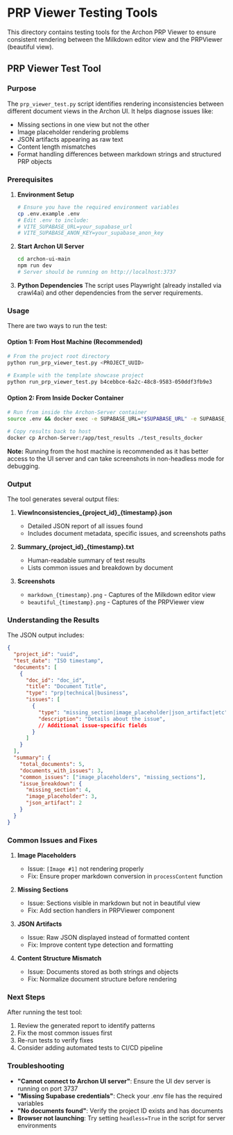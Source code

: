 # PRP Viewer Testing Tools

This directory contains testing tools for the Archon PRP Viewer to ensure consistent rendering between the Milkdown editor view and the PRPViewer (beautiful view).

## PRP Viewer Test Tool

### Purpose
The `prp_viewer_test.py` script identifies rendering inconsistencies between different document views in the Archon UI. It helps diagnose issues like:

- Missing sections in one view but not the other
- Image placeholder rendering problems
- JSON artifacts appearing as raw text
- Content length mismatches
- Format handling differences between markdown strings and structured PRP objects

### Prerequisites

1. **Environment Setup**
   ```bash
   # Ensure you have the required environment variables
   cp .env.example .env
   # Edit .env to include:
   # VITE_SUPABASE_URL=your_supabase_url
   # VITE_SUPABASE_ANON_KEY=your_supabase_anon_key
   ```

2. **Start Archon UI Server**
   ```bash
   cd archon-ui-main
   npm run dev
   # Server should be running on http://localhost:3737
   ```

3. **Python Dependencies**
   The script uses Playwright (already installed via crawl4ai) and other dependencies from the server requirements.

### Usage

There are two ways to run the test:

#### Option 1: From Host Machine (Recommended)
```bash
# From the project root directory
python run_prp_viewer_test.py <PROJECT_UUID>

# Example with the template showcase project
python run_prp_viewer_test.py b4cebbce-6a2c-48c8-9583-050ddf3fb9e3
```

#### Option 2: From Inside Docker Container
```bash
# Run from inside the Archon-Server container
source .env && docker exec -e SUPABASE_URL="$SUPABASE_URL" -e SUPABASE_SERVICE_KEY="$SUPABASE_SERVICE_KEY" -e ARCHON_UI_PORT="$ARCHON_UI_PORT" Archon-Server python /app/src/server/testing/prp_viewer_test.py --project-id <PROJECT_UUID>

# Copy results back to host
docker cp Archon-Server:/app/test_results ./test_results_docker
```

**Note:** Running from the host machine is recommended as it has better access to the UI server and can take screenshots in non-headless mode for debugging.

### Output

The tool generates several output files:

1. **ViewInconsistencies_{project_id}_{timestamp}.json**
   - Detailed JSON report of all issues found
   - Includes document metadata, specific issues, and screenshots paths

2. **Summary_{project_id}_{timestamp}.txt**
   - Human-readable summary of test results
   - Lists common issues and breakdown by document

3. **Screenshots**
   - `markdown_{timestamp}.png` - Captures of the Milkdown editor view
   - `beautiful_{timestamp}.png` - Captures of the PRPViewer view

### Understanding the Results

The JSON output includes:

```json
{
  "project_id": "uuid",
  "test_date": "ISO timestamp",
  "documents": [
    {
      "doc_id": "doc_id",
      "title": "Document Title",
      "type": "prp|technical|business",
      "issues": [
        {
          "type": "missing_section|image_placeholder|json_artifact|etc",
          "description": "Details about the issue",
          // Additional issue-specific fields
        }
      ]
    }
  ],
  "summary": {
    "total_documents": 5,
    "documents_with_issues": 3,
    "common_issues": ["image_placeholders", "missing_sections"],
    "issue_breakdown": {
      "missing_section": 4,
      "image_placeholder": 3,
      "json_artifact": 2
    }
  }
}
```

### Common Issues and Fixes

1. **Image Placeholders**
   - Issue: `[Image #1]` not rendering properly
   - Fix: Ensure proper markdown conversion in `processContent` function

2. **Missing Sections**
   - Issue: Sections visible in markdown but not in beautiful view
   - Fix: Add section handlers in PRPViewer component

3. **JSON Artifacts**
   - Issue: Raw JSON displayed instead of formatted content
   - Fix: Improve content type detection and formatting

4. **Content Structure Mismatch**
   - Issue: Documents stored as both strings and objects
   - Fix: Normalize document structure before rendering

### Next Steps

After running the test tool:

1. Review the generated report to identify patterns
2. Fix the most common issues first
3. Re-run tests to verify fixes
4. Consider adding automated tests to CI/CD pipeline

### Troubleshooting

- **"Cannot connect to Archon UI server"**: Ensure the UI dev server is running on port 3737
- **"Missing Supabase credentials"**: Check your .env file has the required variables
- **"No documents found"**: Verify the project ID exists and has documents
- **Browser not launching**: Try setting `headless=True` in the script for server environments